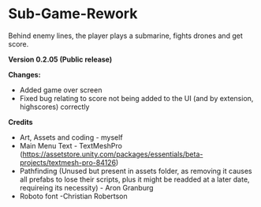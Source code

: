 # Sub-Game-Rework

Behind enemy lines, the player plays a submarine, fights drones and get score.

**Version 0.2.05 (Public release)**

**Changes:**
  - Added game over screen
  - Fixed bug relating to score not being added to the UI (and by extension, highscores) correctly
  
  **Credits**
  - Art, Assets and coding - myself
  - Main Menu Text - TextMeshPro (https://assetstore.unity.com/packages/essentials/beta-projects/textmesh-pro-84126)
  - Pathfinding (Unused but present in assets folder, as removing it causes all prefabs to lose their scripts, plus it might be readded at a later date, requireing its necessity) - Aron Granburg
  - Roboto font -Christian Robertson
